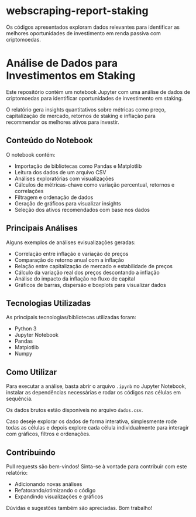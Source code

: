 # webscraping-report-staking
 Os códigos apresentados exploram dados relevantes para identificar as melhores oportunidades de investimento em renda passiva com criptomoedas.

# Análise de Dados para Investimentos em Staking 

Este repositório contém um notebook Jupyter com uma análise de dados de criptomoedas para identificar oportunidades de investimento em staking.

O relatório gera insights quantitativos sobre métricas como preço, capitalização de mercado, retornos de staking e inflação para recommendar os melhores ativos para investir.

## Conteúdo do Notebook

O notebook contém:

- Importação de bibliotecas como Pandas e Matplotlib
- Leitura dos dados de um arquivo CSV
- Análises exploratórias com visualizações
- Cálculos de métricas-chave como variação percentual, retornos e correlações
- Filtragem e ordenação de dados
- Geração de gráficos para visualizar insights
- Seleção dos ativos recomendados com base nos dados

## Principais Análises

Alguns exemplos de análises evisualizações geradas:

- Correlação entre inflação e variação de preços
- Comparação do retorno anual com a inflação
- Relação entre capitalização de mercado e estabilidade de preços 
- Cálculo da variação real dos preços descontando a inflação
- Análise do impacto da inflação no fluxo de capital
- Gráficos de barras, dispersão e boxplots para visualizar dados

## Tecnologias Utilizadas

As principais tecnologias/bibliotecas utilizadas foram:

- Python 3
- Jupyter Notebook
- Pandas 
- Matplotlib
- Numpy

## Como Utilizar

Para executar a análise, basta abrir o arquivo `.ipynb` no Jupyter Notebook, instalar as dependências necessárias e rodar os códigos nas células em sequência.

Os dados brutos estão disponíveis no arquivo `dados.csv`.

Caso deseje explorar os dados de forma interativa, simplesmente rode todas as células e depois explore cada célula individualmente para interagir com gráficos, filtros e ordenações.

## Contribuindo

Pull requests são bem-vindos! Sinta-se à vontade para contribuir com este relatório:

- Adicionando novas análises 
- Refatorando/otimizando o código
- Expandindo visualizações e gráficos

Dúvidas e sugestões também são apreciadas. Bom trabalho!
